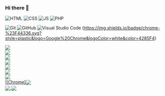 ### Hi there 👋

<!--
**samuelhogg/samuelhogg** is a ✨ _special_ ✨ repository because its `README.md` (this file) appears on your GitHub profile.

Here are some ideas to get you started:

- 🔭 I’m currently working on ...
- 🌱 I’m currently learning ...
- 👯 I’m looking to collaborate on ...
- 🤔 I’m looking for help with ...
- 💬 Ask me about ...
- 📫 How to reach me: ...
- 😄 Pronouns: ...
- ⚡ Fun fact: ...

https://github.com/anuraghazra/github-readme-stats
-->

![HTML](https://img.shields.io/badge/html-%23E34F26.svg?style=plastic&logo=HTML5&logoColor=white&color=E34F26)
![CSS](https://img.shields.io/badge/css-%23563D7C.svg?style=plastic&logo=CSS3&logoColor=white&color=1572B6)
![JS](https://img.shields.io/badge/JS-%23E4405F.svg?style=plastic&logo=Javascript&logoColor=white&color=F7DF1E)
![PHP](https://img.shields.io/badge/php-%230073CF.svg?style=plastic&logo=PHP&logoColor=white&color=777BB4)

![Git](https://img.shields.io/badge/git-%23F44336.svg?style=plastic&logo=Git&logoColor=white&color=F05032)
![GitHub](https://img.shields.io/badge/github-%23F44336.svg?style=plastic&logo=GitHub&logoColor=white&color=181717)
![Visual Studio Code](https://img.shields.io/badge/VSC-%23F44336.svg?style=plastic&logo=Visual%20Studio%20Code&logoColor=white&color=007ACC)
(https://img.shields.io/badge/chrome-%23F44336.svg?style=plastic&logo=Google%20Chrome&logoColor=white&color=4285F4)

<a href="https://github.com/samuelhogg/samuelhogg/">
  <img align="center" src="https://img.shields.io/badge/html-%23E34F26.svg?style=plastic&logo=HTML5&logoColor=white&color=E34F26" /><br/>
  <img align="center" src="https://img.shields.io/badge/css-%23563D7C.svg?style=plastic&logo=CSS3&logoColor=white&color=1572B6" /><br/>
  <img align="center" src="https://img.shields.io/badge/JS-%23E4405F.svg?style=plastic&logo=Javascript&logoColor=white&color=F7DF1E" /><br/>
  <img align="center" src="https://img.shields.io/badge/php-%230073CF.svg?style=plastic&logo=PHP&logoColor=white&color=777BB4" /><br/>
</a>
<a href="https://github.com/samuelhogg/samuelhogg/">
  <img align="center" src="https://img.shields.io/badge/git-%23F44336.svg?style=plastic&logo=Git&logoColor=white&color=F05032" /><br/>
  <img align="center" src="https://img.shields.io/badge/github-%23F44336.svg?style=plastic&logo=GitHub&logoColor=white&color=181717" /><br/>
  <img align="center" src="https://img.shields.io/badge/VSC-%23F44336.svg?style=plastic&logo=Visual%20Studio%20Code&logoColor=white&color=007ACC" /><br/>
  ![Chrome]<img align="center" src="https://img.shields.io/badge/chrome-%23F44336.svg?style=plastic&logo=Google%20Chrome&logoColor=white&color=4285F4" /><br/>
</a>

<a href="https://github.com/samuelhogg/samuelhogg/">
  <img align="center" src="https://github-readme-stats.vercel.app/api/top-langs/?username=samuelhogg&langs_count=5&theme=vision-friendly-dark&layout=compact" />
</a>
<a href="https://github.com/samuelhogg/samuelhogg/">
  <img align="center" src="https://github-readme-stats.vercel.app/api?username=samuelhogg&theme=vision-friendly-dark&show_icons=true&count_private=true&hide=prs" />
</a>
